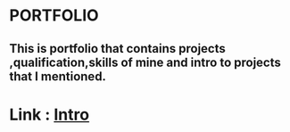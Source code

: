 # PORTFOLIO #

## This is portfolio that contains projects ,qualification,skills of mine and intro  to projects that I mentioned. ##

# Link :  [Intro](https://geekypankaj998.github.io/Portfolio.github.io/base.html)

